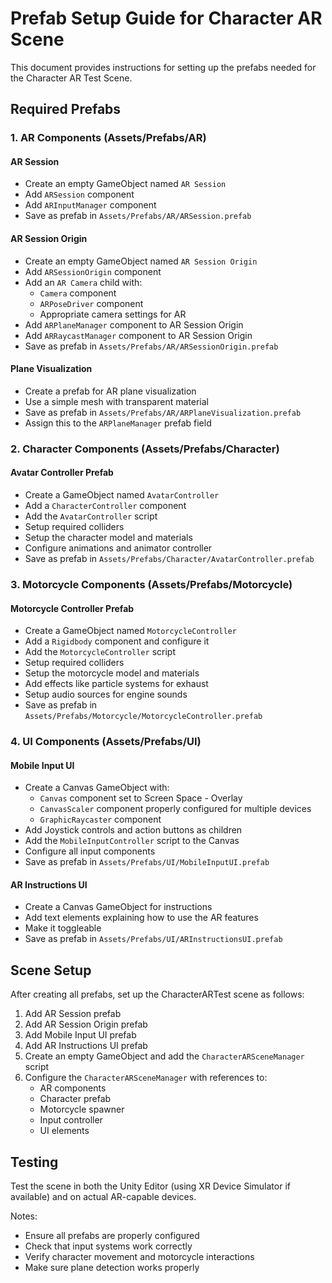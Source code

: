 # Prefab Setup Guide for Character AR Scene

This document provides instructions for setting up the prefabs needed for the Character AR Test Scene.

## Required Prefabs

### 1. AR Components (Assets/Prefabs/AR)

#### AR Session
- Create an empty GameObject named `AR Session`
- Add `ARSession` component
- Add `ARInputManager` component
- Save as prefab in `Assets/Prefabs/AR/ARSession.prefab`

#### AR Session Origin
- Create an empty GameObject named `AR Session Origin`
- Add `ARSessionOrigin` component
- Add an `AR Camera` child with:
  - `Camera` component
  - `ARPoseDriver` component
  - Appropriate camera settings for AR
- Add `ARPlaneManager` component to AR Session Origin
- Add `ARRaycastManager` component to AR Session Origin
- Save as prefab in `Assets/Prefabs/AR/ARSessionOrigin.prefab`

#### Plane Visualization
- Create a prefab for AR plane visualization
- Use a simple mesh with transparent material
- Save as prefab in `Assets/Prefabs/AR/ARPlaneVisualization.prefab`
- Assign this to the `ARPlaneManager` prefab field

### 2. Character Components (Assets/Prefabs/Character)

#### Avatar Controller Prefab
- Create a GameObject named `AvatarController`
- Add a `CharacterController` component
- Add the `AvatarController` script
- Setup required colliders
- Setup the character model and materials
- Configure animations and animator controller
- Save as prefab in `Assets/Prefabs/Character/AvatarController.prefab`

### 3. Motorcycle Components (Assets/Prefabs/Motorcycle)

#### Motorcycle Controller Prefab
- Create a GameObject named `MotorcycleController`
- Add a `Rigidbody` component and configure it
- Add the `MotorcycleController` script
- Setup required colliders
- Setup the motorcycle model and materials
- Add effects like particle systems for exhaust
- Setup audio sources for engine sounds
- Save as prefab in `Assets/Prefabs/Motorcycle/MotorcycleController.prefab`

### 4. UI Components (Assets/Prefabs/UI)

#### Mobile Input UI
- Create a Canvas GameObject with:
  - `Canvas` component set to Screen Space - Overlay
  - `CanvasScaler` component properly configured for multiple devices
  - `GraphicRaycaster` component
- Add Joystick controls and action buttons as children
- Add the `MobileInputController` script to the Canvas
- Configure all input components
- Save as prefab in `Assets/Prefabs/UI/MobileInputUI.prefab`

#### AR Instructions UI
- Create a Canvas GameObject for instructions
- Add text elements explaining how to use the AR features
- Make it toggleable
- Save as prefab in `Assets/Prefabs/UI/ARInstructionsUI.prefab`

## Scene Setup

After creating all prefabs, set up the CharacterARTest scene as follows:

1. Add AR Session prefab
2. Add AR Session Origin prefab
3. Add Mobile Input UI prefab
4. Add AR Instructions UI prefab
5. Create an empty GameObject and add the `CharacterARSceneManager` script
6. Configure the `CharacterARSceneManager` with references to:
   - AR components
   - Character prefab
   - Motorcycle spawner
   - Input controller
   - UI elements

## Testing

Test the scene in both the Unity Editor (using XR Device Simulator if available) and on actual AR-capable devices.

Notes:
- Ensure all prefabs are properly configured
- Check that input systems work correctly
- Verify character movement and motorcycle interactions
- Make sure plane detection works properly 